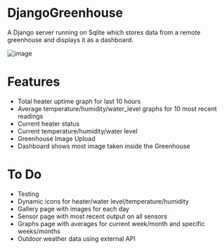# DjangoGreenhouse
 
A Django server running on Sqlite which stores data from a remote greenhouse and displays it as a dashboard.

![image](https://user-images.githubusercontent.com/78938784/150062657-0836dede-844c-4b5b-a2b0-98fee118235f.png)

# Features
- Total heater uptime graph for last 10 hours
- Average temperature/humidity/water_level graphs for 10 most recent readings
- Current heater status
- Current temperature/humidity/water level
- Greenhouse Image Upload
- Dashboard shows most image taken inside the Greenhouse

# To Do
- Testing
- Dynamic icons for heater/water level/temperature/humidity
- Gallery page with images for each day
- Sensor page with most recent output on all sensors
- Graphs page with averages for current week/month and specific weeks/months
- Outdoor weather data using external API
